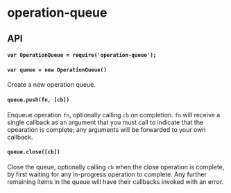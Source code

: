 # operation-queue

## API

#### `var OperationQueue = require('operation-queue');`

#### `var queue = new OperationQueue()`

Create a new operation queue.

#### `queue.push(fn, [cb])`

Enqueue operation `fn`, optionally calling `cb` on completion. `fn` will receive a single callback as an argument that you must call to indicate that the opearation is complete; any arguments will be forwarded to your own callback.

#### `queue.close([cb])`

Close the queue, optionally calling `cb` when the close operation is complete, by first waiting for any in-progress operation to complete. Any further remaining items in the queue will have their callbacks invoked with an error.